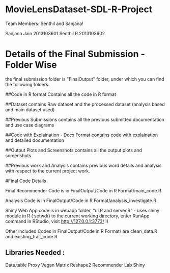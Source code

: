 # MovieLensDataset-SDL-R-Project

Team Members: Senthil and Sanjana! 

Sanjana Jain 2013103601
Senthil R 2013103602

# Details of the Final Submission - Folder Wise

the final submission folder is "FinalOutput" folder, under which you can find the following folders.

##Code in R format
Contains all the code in R format

##Dataset
contains Raw dataset and the processed dataset (analysis based and main dataset used)

##Previous Submissions
contains all the previous submitted documentation and use case diagrams

##Code with Explaination - Docx Format
contains code with explaination and detailed documentation

##Output Plots and Screenshots 
contains all the output plots and screenshots

##Previous work and Analysis
contains previous word details and analysis with respect to the current project work.

#Final Code Details

Final Recommender Code is in FinalOutput/Code in R Format/main_code.R

Analysis Code is in FinalOutput/Code in R Format/analysis_investigate.R 

Shiny Web App code is in webapp folder, "ui.R and server.R" - uses shiny module in R ( setwd() to the current working directory, enter  RunApp command in RStudio, visit http://127.0.0.1:3773/ !)

Other included Codes in FinalOutput/Code in R Format/ are clean_data.R and existing_trail_code.R

## Libraries Needed :

Data.table
Proxy 
Vegan
Matrix
Reshape2
Recommender Lab
Shiny
